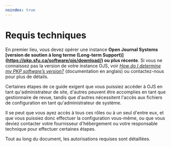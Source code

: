 ```yaml
---
noindex: true
---
```

# Requis techniques

En premier lieu, vous devez opérer une instance **Open Journal Systems [version de soutien à long terme (Long-term Support)] (https://pkp.sfu.ca/software/ojs/download/) ou plus récente**. Si vous ne connaissez pas la version de votre instance OJS, voir [*How do I determine my PKP software’s version?*](https://forum.pkp.sfu.ca/t/how-do-i-determine-my-pkp-softwares-version/28534/2) (documentation en anglais) ou contactez-nous pour plus de détails.

Certaines étapes de ce guide exigent que vous puissiez accéder à OJS en tant qu'administrateur de site, d'autres peuvent être accomplies en tant que gestionnaire de revue, tandis que d'autres nécessitent l'accès aux fichiers de configuration en tant qu'administrateur de système. 

Il se peut que vous ayez accès à tous ces rôles ou à un seul d'entre eux, et que vous puissiez donc effectuer la configuration vous-même, ou que vous deviez contacter votre fournisseur d'hébergement ou votre responsable technique pour effectuer certaines étapes. 

Tout au long du document, les autorisations requises sont détaillées.
